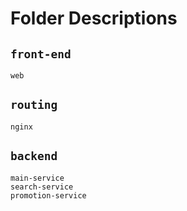 # Folder Descriptions


## `front-end`
```
web
```

## `routing`
```
nginx
```

## `backend`
```
main-service
search-service
promotion-service
```

